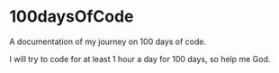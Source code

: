 # 100daysOfCode
A documentation of my journey on 100 days of code.

I will try to code for at least 1 hour a day for 100 days, so help me God.
